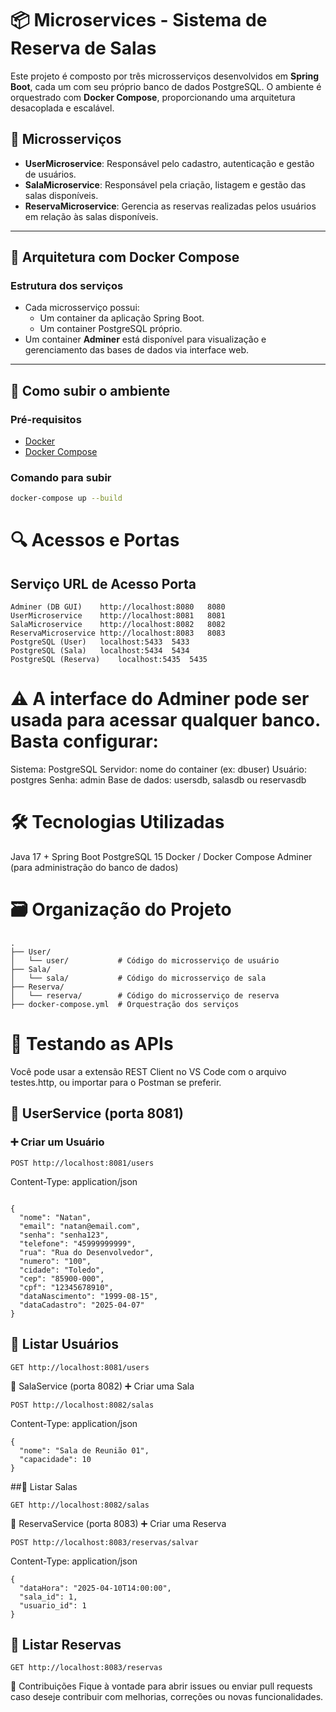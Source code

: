 # 📦 Microservices - Sistema de Reserva de Salas

Este projeto é composto por três microsserviços desenvolvidos em **Spring Boot**, cada um com seu próprio banco de dados PostgreSQL. O ambiente é orquestrado com **Docker Compose**, proporcionando uma arquitetura desacoplada e escalável.

## 🧩 Microsserviços

- **UserMicroservice**: Responsável pelo cadastro, autenticação e gestão de usuários.
- **SalaMicroservice**: Responsável pela criação, listagem e gestão das salas disponíveis.
- **ReservaMicroservice**: Gerencia as reservas realizadas pelos usuários em relação às salas disponíveis.

---

## 🐳 Arquitetura com Docker Compose

### Estrutura dos serviços

- Cada microsserviço possui:
  - Um container da aplicação Spring Boot.
  - Um container PostgreSQL próprio.
- Um container **Adminer** está disponível para visualização e gerenciamento das bases de dados via interface web.

---

## 🚀 Como subir o ambiente

### Pré-requisitos

- [Docker](https://www.docker.com/)
- [Docker Compose](https://docs.docker.com/compose/)

### Comando para subir

```bash
docker-compose up --build
```

# 🔍 Acessos e Portas
## Serviço	URL de Acesso	Porta
```
Adminer (DB GUI)	http://localhost:8080	8080
UserMicroservice	http://localhost:8081	8081
SalaMicroservice	http://localhost:8082	8082
ReservaMicroservice	http://localhost:8083	8083
PostgreSQL (User)	localhost:5433	5433
PostgreSQL (Sala)	localhost:5434	5434
PostgreSQL (Reserva)	localhost:5435	5435
```
# ⚠️ A interface do Adminer pode ser usada para acessar qualquer banco. Basta configurar:

Sistema: PostgreSQL
Servidor: nome do container (ex: dbuser)
Usuário: postgres
Senha: admin
Base de dados: usersdb, salasdb ou reservasdb


# 🛠️ Tecnologias Utilizadas
Java 17 + Spring Boot
PostgreSQL 15
Docker / Docker Compose
Adminer (para administração do banco de dados)

# 🗃️ Organização do Projeto
```
.
├── User/
│   └── user/           # Código do microsserviço de usuário
├── Sala/
│   └── sala/           # Código do microsserviço de sala
├── Reserva/
│   └── reserva/        # Código do microsserviço de reserva
├── docker-compose.yml  # Orquestração dos serviços
```

# 🧪 Testando as APIs
Você pode usar a extensão REST Client no VS Code com o arquivo testes.http, ou importar para o Postman se preferir.

## 📌 UserService (porta 8081)
### ➕ Criar um Usuário
```
POST http://localhost:8081/users
```
Content-Type: application/json
```

{
  "nome": "Natan",
  "email": "natan@email.com",
  "senha": "senha123",
  "telefone": "45999999999",
  "rua": "Rua do Desenvolvedor",
  "numero": "100",
  "cidade": "Toledo",
  "cep": "85900-000",
  "cpf": "12345678910",
  "dataNascimento": "1999-08-15",
  "dataCadastro": "2025-04-07"
}
```

## 📄 Listar Usuários
```
GET http://localhost:8081/users
```

📌 SalaService (porta 8082)
➕ Criar uma Sala
```
POST http://localhost:8082/salas
```
Content-Type: application/json
```
{
  "nome": "Sala de Reunião 01",
  "capacidade": 10
}
```
##📄 Listar Salas
```
GET http://localhost:8082/salas
```
📌 ReservaService (porta 8083)
➕ Criar uma Reserva

```
POST http://localhost:8083/reservas/salvar
```
Content-Type: application/json
```
{
  "dataHora": "2025-04-10T14:00:00",
  "sala_id": 1,
  "usuario_id": 1
}
```
## 📄 Listar Reservas
```
GET http://localhost:8083/reservas
```

🤝 Contribuições
Fique à vontade para abrir issues ou enviar pull requests caso deseje contribuir com melhorias, correções ou novas funcionalidades.

